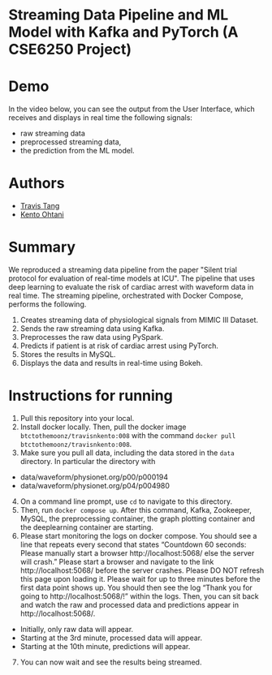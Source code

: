Streaming Data Pipeline and ML Model with Kafka and PyTorch (A CSE6250 Project)
============

# Demo
In the video below, you can see the output from the User Interface, which receives and displays in real time the following signals:
- raw streaming data
- preprocessed streaming data, 
- the prediction from the ML model.

# Authors
- [Travis Tang](https://www.linkedin.com/in/travistang)
- [Kento Ohtani](https://jp.linkedin.com/in/kento-ohtani-67385a148)
# Summary
We reproduced a streaming data pipeline from the paper "Silent trial protocol for evaluation of real-time models at ICU". The pipeline that uses deep learning to evaluate the risk of cardiac arrest with waveform data in real time. The streaming pipeline, orchestrated with Docker Compose, performs the following.
1. Creates streaming data of physiological signals from MIMIC III Dataset.
2. Sends the raw streaming data using Kafka.
3. Preprocesses the raw data using PySpark.
4. Predicts if patient is at risk of cardiac arrest using PyTorch.
5. Stores the results in MySQL.
6. Displays the data and results in real-time using Bokeh.

# Instructions for running
1. Pull this repository into your local.
2. Install docker locally. Then, pull the docker image `btctothemoonz/travisnkento:008` with the command `docker pull btctothemoonz/travisnkento:008`.
3. Make sure you pull all data, including the data stored in the `data` directory. In particular the directory with 
- data/waveform/physionet.org/p00/p000194
- data/waveform/physionet.org/p04/p004980
4. On a command line prompt, use `cd` to navigate to this directory.
5. Then, run `docker compose up`. After this command, Kafka, Zookeeper, MySQL, the preprocessing container, the graph plotting container and the deeplearning container are starting. 
6. Please start monitoring the logs on docker compose. You should see a line that repeats every second that states “Countdown 60 seconds: Please manually start a browser http://localhost:5068/ else the server will crash.” Please start a browser and navigate to the link http://localhost:5068/ before the server crashes. Please DO NOT refresh this page upon loading it. Please wait for up to three minutes before the first data point shows up.
You should then see the log “Thank you for going to http://localhost:5068/!” within the logs.
Then, you can sit back and watch the raw and processed data and predictions appear in http://localhost:5068/.
- Initially, only raw data will appear.
- Starting at the 3rd minute, processed data will appear.
- Starting at the 10th minute, predictions will appear.
7. You can now wait and see the results being streamed. 
